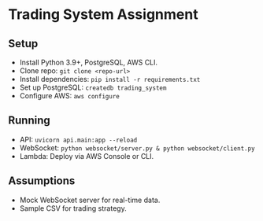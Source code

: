 # Trading System Assignment
## Setup
- Install Python 3.9+, PostgreSQL, AWS CLI.
- Clone repo: `git clone <repo-url>`
- Install dependencies: `pip install -r requirements.txt`
- Set up PostgreSQL: `createdb trading_system`
- Configure AWS: `aws configure`
## Running
- API: `uvicorn api.main:app --reload`
- WebSocket: `python websocket/server.py & python websocket/client.py`
- Lambda: Deploy via AWS Console or CLI.
## Assumptions
- Mock WebSocket server for real-time data.
- Sample CSV for trading strategy.